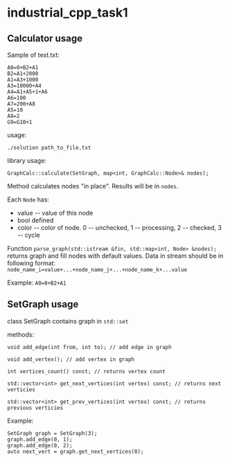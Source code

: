 # industrial_cpp_task1

## Calculator usage
Sample of test.txt:
```
A0=0+B2+A1
B2=A1+2000
A1=A3+1000
A3=10000+A4
A4=A1+A5+1+A6
A6=100
A7=200+A8
A5=10
A8=2
G9=G10+1
```

usage:
```
./solution path_to_file.txt
```

library usage:

```
GraphCalc::calculate(SetGraph, map<int, GraphCalc::Node>& nodes);
```
Method calculates nodes "in place". Results will be in `nodes`.

Each `Node` has:
- value -- value of this node
- bool defined
- color -- color of node. 0 -- unchecked, 1 -- processing, 2 -- checked, 3 -- cycle

Function `parse_graph(std::istream &fin, std::map<int, Node> &nodes);` returns graph and fill nodes with default values. Data in stream should be in following format:
```node_name_i=value+...+node_name_j+...+node_name_k+...value```

Example:
`A0=0+B2+A1`

## SetGraph usage

class SetGraph contains graph in `std::set`

methods:
```
void add_edge(int from, int to); // add edge in graph

void add_vertex(); // add vertex in graph

int vertices_count() const; // returns vertex count

std::vector<int> get_next_vertices(int vertex) const; // returns next verticies

std::vector<int> get_prev_vertices(int vertex) const; // returns previous verticies
```

Example:
```
SetGraph graph = SetGraph(3);
graph.add_edge(0, 1);
graph.add_edge(0, 2);
auto next_vert = graph.get_next_vertices(0);
```
